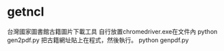 # getncl
台灣國家圖書館古籍圖片下載工具
自行放置chromedriver.exe在文件內
python gen2pdf.py  把古籍網址貼上在程式，然後執行。
python genpdf.py

